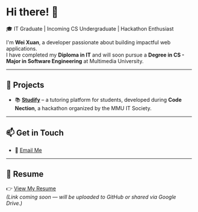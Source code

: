 # Hi there! 👋

🎓 IT Graduate | Incoming CS Undergraduate | Hackathon Enthusiast

I'm **Wei Xuan**, a developer passionate about building impactful web applications.  
I have completed my **Diploma in IT** and will soon pursue a **Degree in CS - Major in Software Engineering** at Multimedia University.  

---

## 🚀 Projects
- 📚 [**Studify**](https://github.com/baifan1366/Studify) – a tutoring platform for students, developed during **Code Nection**, a hackathon organized by the MMU IT Society.  

---

## 📫 Get in Touch
- 📧 [Email Me](mailto:weixuan.chong@gmail.com)  

---

## 📄 Resume
👉 [View My Resume](#)  
*(Link coming soon — will be uploaded to GitHub or shared via Google Drive.)*
